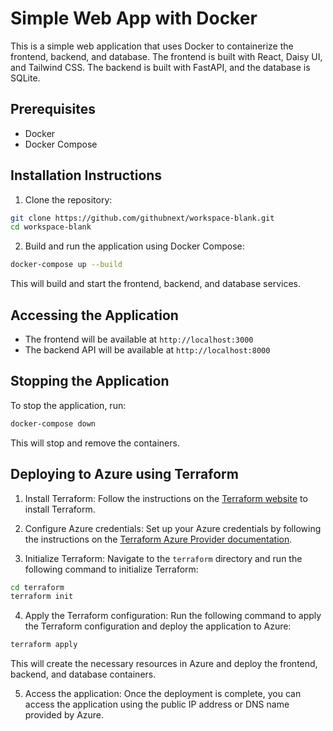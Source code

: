# Simple Web App with Docker

This is a simple web application that uses Docker to containerize the frontend, backend, and database. The frontend is built with React, Daisy UI, and Tailwind CSS. The backend is built with FastAPI, and the database is SQLite.

## Prerequisites

- Docker
- Docker Compose

## Installation Instructions

1. Clone the repository:

```bash
git clone https://github.com/githubnext/workspace-blank.git
cd workspace-blank
```

2. Build and run the application using Docker Compose:

```bash
docker-compose up --build
```

This will build and start the frontend, backend, and database services.

## Accessing the Application

- The frontend will be available at `http://localhost:3000`
- The backend API will be available at `http://localhost:8000`

## Stopping the Application

To stop the application, run:

```bash
docker-compose down
```

This will stop and remove the containers.

## Deploying to Azure using Terraform

1. Install Terraform: Follow the instructions on the [Terraform website](https://www.terraform.io/downloads.html) to install Terraform.

2. Configure Azure credentials: Set up your Azure credentials by following the instructions on the [Terraform Azure Provider documentation](https://registry.terraform.io/providers/hashicorp/azurerm/latest/docs).

3. Initialize Terraform: Navigate to the `terraform` directory and run the following command to initialize Terraform:

```bash
cd terraform
terraform init
```

4. Apply the Terraform configuration: Run the following command to apply the Terraform configuration and deploy the application to Azure:

```bash
terraform apply
```

This will create the necessary resources in Azure and deploy the frontend, backend, and database containers.

5. Access the application: Once the deployment is complete, you can access the application using the public IP address or DNS name provided by Azure.
